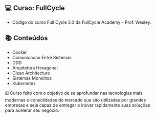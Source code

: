 ## 💻 Curso: FullCycle

- Código do curso  Full Cycle 3.0  da FullCycle Academy - Prof. Wesley.

## :books: Conteúdos
 - Docker
 - Comunicacao Entre Sistemas
 - DDD
 - Arquitetura Hexagonal
 - Clean Architecture
 - Sistemas Monolitos
 - Kubernetes

   

☑️ Curso feito com o objetivo de se aprofundar nas tecnologias mais modernas e consolidadas do mercado que são utilizadas por grandes empresas e seja capaz de entregar e inovar rapidamente suas soluções para acelerar seu negócio.
